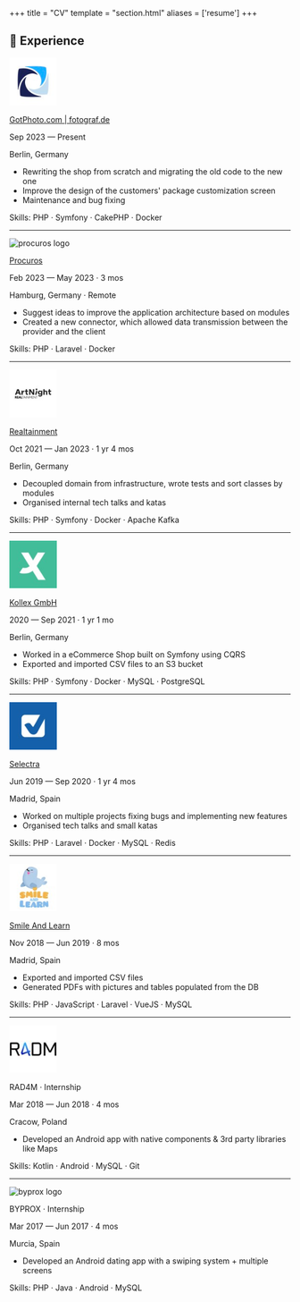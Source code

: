 +++
title = "CV"
template = "section.html"
aliases = ['resume']
+++

## 📃 Experience

<div class="cv">
    <div class="company">
        <img src="/cv/fotograf.png" alt="fotograf.de logo" width="85px">
        <div class="content">
            <p class="title"><a href="https://www.fotograf.de" target="_blank">GotPhoto.com | fotograf.de</a></p>
            <time class="catalogue-time">Sep 2023 — Present</time>
            <p class="location">Berlin, Germany</p>
            <ul>
                <li>Rewriting the shop from scratch and migrating the old code to the new one</li>
                <li>Improve the design of the customers' package customization screen</li>
                <li>Maintenance and bug fixing</li>
            </ul>
            <p class="skills"><span>Skills</span>: PHP · Symfony · CakePHP · Docker</p>
        </div>
    </div>
    <hr>
    <div class="company">
        <img src="/cv/procuros.jpeg" alt="procuros logo" width="85px">
        <div class="content">
            <p class="title"><a href="https://procuros.io/" target="_blank">Procuros</a></p>
            <time class="catalogue-time">Feb 2023 — May 2023 · 3 mos</time>
            <p class="location">Hamburg, Germany · Remote</p>
            <ul>
                <li>Suggest ideas to improve the application architecture based on modules</li>
                <li>Created a new connector, which allowed data transmission between the provider and the client</li>
            </ul>
            <p class="skills"><span>Skills</span>: PHP · Laravel · Docker</p>
        </div>
    </div>
    <hr>
    <div class="company">
        <img src="/cv/artnight.jpeg" alt="realtainment logo" width="85px">
        <div class="content">
            <p class="title"><a href="https://www.artnight.com/" target="_blank">Realtainment</a></p>
            <time class="catalogue-time">Oct 2021 — Jan 2023 · 1 yr 4 mos</time>
            <p class="location">Berlin, Germany</p>
            <ul>
                <li>Decoupled domain from infrastructure, wrote tests and sort classes by modules</li>
                <li>Organised internal tech talks and katas</li>
            </ul>
            <p class="skills"><span>Skills</span>: PHP · Symfony · Docker · Apache Kafka</p>
        </div>
    </div>
    <hr>
    <div class="company">
        <img src="/cv/kollex.jpeg" alt="kollex logo" width="85px">
        <div class="content">
            <p class="title"><a href="https://www.kollex.de/" target="_blank">Kollex GmbH</a></p>
            <time class="catalogue-time">2020 — Sep 2021 · 1 yr 1 mo</time>
            <p class="location">Berlin, Germany</p>
            <ul>
                <li>Worked in a eCommerce Shop built on Symfony using CQRS</li>
                <li>Exported and imported CSV files to an S3 bucket</li>
            </ul>
            <p class="skills"><span>Skills</span>: PHP · Symfony · Docker · MySQL · PostgreSQL</p>
        </div>
    </div>
    <hr>
    <div class="company">
        <img src="/cv/selectra.jpeg" alt="selectra logo" width="85px">
        <div class="content">
            <p class="title"><a href="https://selectra.info/" target="_blank">Selectra</a></p>
            <time class="catalogue-time">Jun 2019 — Sep 2020 · 1 yr 4 mos</time>
            <p class="location">Madrid, Spain</p>
            <ul>
                <li>Worked on multiple projects fixing bugs and implementing new features</li>
                <li>Organised tech talks and small katas</li>
            </ul>
            <p class="skills"><span>Skills</span>: PHP · Laravel · Docker · MySQL · Redis</p>
        </div>
    </div>
    <hr>
    <div class="company">
        <img src="/cv/smile-and-learn.jpeg" alt="smile and learn logo" width="85px">
        <div class="content">
            <p class="title"><a href="https://www.smileandlearn.com/" target="_blank">Smile And Learn</a></p>
            <time class="catalogue-time">Nov 2018 — Jun 2019 · 8 mos</time>
            <p class="location">Madrid, Spain</p>
            <ul>
                <li>Exported and imported CSV files</li>
                <li>Generated PDFs with pictures and tables populated from the DB</li>
            </ul>
            <p class="skills"><span>Skills</span>: PHP · JavaScript · Laravel · VueJS · MySQL</p>
        </div>
    </div>
    <hr>
    <div class="company">
        <img src="/cv/rad4m.jpg" alt="rad4m logo" width="85px">
        <div class="content">
            <p class="title">RAD4M · Internship</p>
            <time class="catalogue-time">Mar 2018 — Jun 2018 · 4 mos</time>
            <p class="location">Cracow, Poland</p>
            <ul>
                <li>Developed an Android app with native components & 3rd party libraries like Maps</li>
            </ul>
            <p class="skills"><span>Skills</span>: Kotlin · Android · MySQL · Git</p>
        </div>
    </div>
    <hr>
    <div class="company">
        <img src="/cv/byprox.jpeg" alt="byprox logo" width="85px">
        <div class="content">
            <p class="title">BYPROX · Internship</p>
            <time class="catalogue-time">Mar 2017 — Jun 2017 · 4 mos</time>
            <p class="location">Murcia, Spain</p>
            <ul>
                <li>Developed an Android dating app with a swiping system + multiple screens</li>
            </ul>
            <p class="skills"><span>Skills</span>: PHP · Java · Android · MySQL</p>
        </div>
    </div>
</div>
